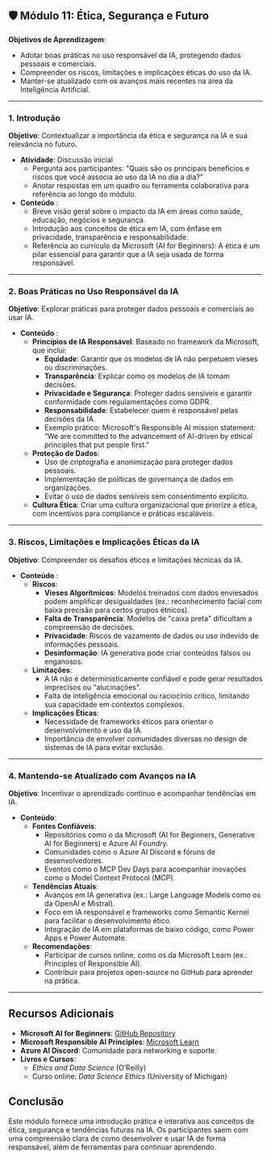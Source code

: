 ## 🛡️ **Módulo 11: Ética, Segurança e Futuro**


**Objetivos de Aprendizagem**:
- Adotar boas práticas no uso responsável da IA, protegendo dados pessoais e comerciais.
- Compreender os riscos, limitações e implicações éticas do uso da IA.
- Manter-se atualizado com os avanços mais recentes na área da Inteligência Artificial.

---

### 1. Introdução 
**Objetivo**: Contextualizar a importância da ética e segurança na IA e sua relevância no futuro.

- **Atividade**: Discussão inicial
  - Pergunta aos participantes: "Quais são os principais benefícios e riscos que você associa ao uso da IA no dia a dia?"
  - Anotar respostas em um quadro ou ferramenta colaborativa para referência ao longo do módulo.
- **Conteúdo** :
  - Breve visão geral sobre o impacto da IA em áreas como saúde, educação, negócios e segurança.
  - Introdução aos conceitos de ética em IA, com ênfase em privacidade, transparência e responsabilidade.
  - Referência ao currículo da Microsoft (AI for Beginners): A ética é um pilar essencial para garantir que a IA seja usada de forma responsável.[](https://github.com/microsoft/AI-For-Beginners/blob/main/lessons/7-Ethics/README.md)

---

### 2. Boas Práticas no Uso Responsável da IA
**Objetivo**: Explorar práticas para proteger dados pessoais e comerciais ao usar IA.

- **Conteúdo** :
  - **Princípios de IA Responsável**: Baseado no framework da Microsoft, que inclui:
    - **Equidade**: Garantir que os modelos de IA não perpetuem vieses ou discriminações.
    - **Transparência**: Explicar como os modelos de IA tomam decisões.
    - **Privacidade e Segurança**: Proteger dados sensíveis e garantir conformidade com regulamentações como GDPR.
    - **Responsabilidade**: Estabelecer quem é responsável pelas decisões da IA.
    - Exemplo prático: Microsoft's Responsible AI mission statement: “We are committed to the advancement of AI-driven by ethical principles that put people first.”[](https://github.com/microsoft/Data-Science-For-Beginners/blob/main/1-Introduction/02-ethics/README.md)
  - **Proteção de Dados**:
    - Uso de criptografia e anonimização para proteger dados pessoais.
    - Implementação de políticas de governança de dados em organizações.
    - Evitar o uso de dados sensíveis sem consentimento explícito.
  - **Cultura Ética**: Criar uma cultura organizacional que priorize a ética, com incentivos para compliance e práticas escaláveis.


---

### 3. Riscos, Limitações e Implicações Éticas da IA
**Objetivo**: Compreender os desafios éticos e limitações técnicas da IA.

- **Conteúdo** :
  - **Riscos**:
    - **Vieses Algorítmicos**: Modelos treinados com dados enviesados podem amplificar desigualdades (ex.: reconhecimento facial com baixa precisão para certos grupos étnicos).
    - **Falta de Transparência**: Modelos de "caixa preta" dificultam a compreensão de decisões.
    - **Privacidade**: Riscos de vazamento de dados ou uso indevido de informações pessoais.
    - **Desinformação**: IA generativa pode criar conteúdos falsos ou enganosos.
  - **Limitações**:
    - A IA não é deterministicamente confiável e pode gerar resultados imprecisos ou "alucinações".[](https://microsoft.github.io/AI-For-Beginners/)
    - Falta de inteligência emocional ou raciocínio crítico, limitando sua capacidade em contextos complexos.
  - **Implicações Éticas**:
    - Necessidade de frameworks éticos para orientar o desenvolvimento e uso da IA.
    - Importância de envolver comunidades diversas no design de sistemas de IA para evitar exclusão.

---

### 4. Mantendo-se Atualizado com Avanços na IA 
**Objetivo**: Incentivar o aprendizado contínuo e acompanhar tendências em IA.

- **Conteúdo**:
  - **Fontes Confiáveis**:
    - Repositórios como o da Microsoft (AI for Beginners, Generative AI for Beginners) e Azure AI Foundry.[](https://github.com/microsoft/AI-For-Beginners/blob/main/README.md)[](https://github.com/microsoft/generative-ai-for-beginners)
    - Comunidades como o Azure AI Discord e fóruns de desenvolvedores.
    - Eventos como o MCP Dev Days para acompanhar inovações como o Model Context Protocol (MCP).[](https://github.com/microsoft/mcp-for-beginners/)
  - **Tendências Atuais**:
    - Avanços em IA generativa (ex.: Large Language Models como os da OpenAI e Mistral).
    - Foco em IA responsável e frameworks como Semantic Kernel para facilitar o desenvolvimento ético.[](https://github.com/microsoft/ai-agents-for-beginners/blob/main/04-tool-use/README.md)
    - Integração de IA em plataformas de baixo código, como Power Apps e Power Automate.[](https://github.com/microsoft/generative-ai-for-beginners/blob/main/10-building-low-code-ai-applications/README.md)
  - **Recomendações**:
    - Participar de cursos online, como os da Microsoft Learn (ex.: Principles of Responsible AI).[](https://github.com/microsoft/Data-Science-For-Beginners/blob/main/1-Introduction/02-ethics/README.md)
    - Contribuir para projetos open-source no GitHub para aprender na prática.


---

## Recursos Adicionais
- **Microsoft AI for Beginners**: [GitHub Repository](https://github.com/microsoft/AI-For-Beginners)[](https://github.com/microsoft/AI-For-Beginners/blob/main/README.md)
- **Microsoft Responsible AI Principles**: [Microsoft Learn](https://learn.microsoft.com/en-us/azure/machine-learning/concept-responsible-ai)
- **Azure AI Discord**: Comunidade para networking e suporte.
- **Livros e Cursos**:
  - *Ethics and Data Science* (O’Reilly)
  - Curso online: *Data Science Ethics* (University of Michigan)[](https://github.com/microsoft/Data-Science-For-Beginners/blob/main/1-Introduction/02-ethics/README.md)



## Conclusão
Este módulo fornece uma introdução prática e interativa aos conceitos de ética, segurança e tendências futuras na IA. Os participantes saem com uma compreensão clara de como desenvolver e usar IA de forma responsável, além de ferramentas para continuar aprendendo.
